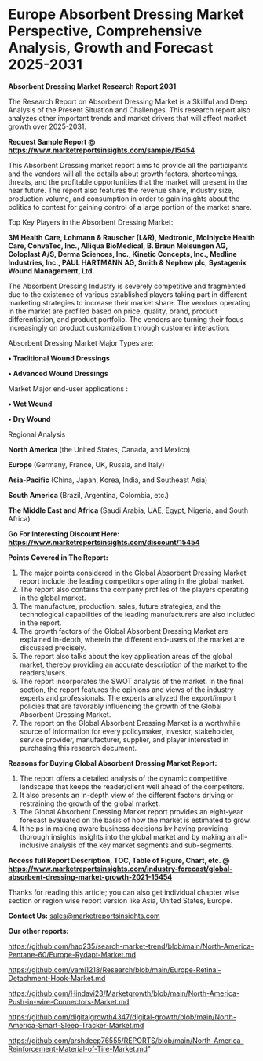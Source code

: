  # Europe Absorbent Dressing Market Perspective, Comprehensive Analysis, Growth and Forecast 2025-2031

<strong>Absorbent Dressing Market Research Report 2031</strong>

The Research Report on Absorbent Dressing Market is a Skillful and Deep Analysis of the Present Situation and Challenges. This research report also analyzes other important trends and market drivers that will affect market growth over 2025-2031.

<strong>Request Sample Report @ <a href=https://www.marketreportsinsights.com/sample/15454>https://www.marketreportsinsights.com/sample/15454</a></strong>

This Absorbent Dressing market report aims to provide all the participants and the vendors will all the details about growth factors, shortcomings, threats, and the profitable opportunities that the market will present in the near future. The report also features the revenue share, industry size, production volume, and consumption in order to gain insights about the politics to contest for gaining control of a large portion of the market share.

Top Key Players in the Absorbent Dressing Market:

<strong>3M Health Care, Lohmann & Rauscher (L&R), Medtronic, Molnlycke Health Care, ConvaTec, Inc., Alliqua BioMedical, B. Braun Melsungen AG, Coloplast A/S, Derma Sciences, Inc., Kinetic Concepts, Inc., Medline Industries, Inc., PAUL HARTMANN AG, Smith & Nephew plc, Systagenix Wound Management, Ltd.</strong>

The Absorbent Dressing Industry is severely competitive and fragmented due to the existence of various established players taking part in different marketing strategies to increase their market share. The vendors operating in the market are profiled based on price, quality, brand, product differentiation, and product portfolio. The vendors are turning their focus increasingly on product customization through customer interaction.

Absorbent Dressing Market Major Types are:

<strong>• Traditional Wound Dressings

• Advanced Wound Dressings</strong>

Market Major end-user applications :

<strong>• Wet Wound

• Dry Wound</strong>

Regional Analysis

</u><strong><b>North America</b></strong> (the United States, Canada, and Mexico)

<strong><b>Europe </b></strong>(Germany, France, UK, Russia, and Italy)

<strong><b>Asia-Pacific</b></strong> (China, Japan, Korea, India, and Southeast Asia)

<strong><b>South America</b></strong> (Brazil, Argentina, Colombia, etc.)

<strong><b>The Middle East and Africa</b></strong> (Saudi Arabia, UAE, Egypt, Nigeria, and South Africa)

<strong>Go For Interesting Discount Here: <a href=https://www.marketreportsinsights.com/discount/15454>https://www.marketreportsinsights.com/discount/15454</a></strong>

<strong>Points Covered in The Report:</strong>
<ol>
  <li>The major points considered in the Global Absorbent Dressing Market report include the leading competitors operating in the global market.</li>
  <li>The report also contains the company profiles of the players operating in the global market.</li>
  <li>The manufacture, production, sales, future strategies, and the technological capabilities of the leading manufacturers are also included in the report.</li>
  <li>The growth factors of the Global Absorbent Dressing Market are explained in-depth, wherein the different end-users of the market are discussed precisely.</li>
  <li>The report also talks about the key application areas of the global market, thereby providing an accurate description of the market to the readers/users.</li>
  <li>The report incorporates the SWOT analysis of the market. In the final section, the report features the opinions and views of the industry experts and professionals. The experts analyzed the export/import policies that are favorably influencing the growth of the Global Absorbent Dressing Market.</li>
  <li>The report on the Global Absorbent Dressing Market is a worthwhile source of information for every policymaker, investor, stakeholder, service provider, manufacturer, supplier, and player interested in purchasing this research document.</li>
</ol>
<strong>Reasons for Buying Global Absorbent Dressing Market Report:</strong>

<ol>
  <li>The report offers a detailed analysis of the dynamic competitive landscape that keeps the reader/client well ahead of the competitors.</li>
  <li>It also presents an in-depth view of the different factors driving or restraining the growth of the global market.</li>
  <li>The Global Absorbent Dressing Market report provides an eight-year forecast evaluated on the basis of how the market is estimated to grow.</li>
  <li>It helps in making aware business decisions by having providing thorough insights insights into the global market and by making an all-inclusive analysis of the key market segments and sub-segments.</li>
</ol>
<strong>Access full Report Description, TOC, Table of Figure, Chart, etc. @ <a href=https://www.marketreportsinsights.com/industry-forecast/global-absorbent-dressing-market-growth-2021-15454>https://www.marketreportsinsights.com/industry-forecast/global-absorbent-dressing-market-growth-2021-15454</a></strong>


Thanks for reading this article; you can also get individual chapter wise section or region wise report version like Asia, United States, Europe.

<strong>Contact Us:</strong>
sales@marketreportsinsights.com

<strong>Our other reports:</strong>

<a href=https://github.com/haq235/search-market-trend/blob/main/North-America-Pentane-60/Europe-Rydapt-Market.md>https://github.com/haq235/search-market-trend/blob/main/North-America-Pentane-60/Europe-Rydapt-Market.md</a>

<a href=https://github.com/yami1218/Research/blob/main/Europe-Retinal-Detachment-Hook-Market.md>https://github.com/yami1218/Research/blob/main/Europe-Retinal-Detachment-Hook-Market.md</a>

<a href=https://github.com/Hindavi23/Marketgrowth/blob/main/North-America-Push-in-wire-Connectors-Market.md>https://github.com/Hindavi23/Marketgrowth/blob/main/North-America-Push-in-wire-Connectors-Market.md</a>

<a href=https://github.com/digitalgrowth4347/digital-growth/blob/main/North-America-Smart-Sleep-Tracker-Market.md>https://github.com/digitalgrowth4347/digital-growth/blob/main/North-America-Smart-Sleep-Tracker-Market.md</a>

<a href=https://github.com/arshdeep76555/REPORTS/blob/main/North-America-Reinforcement-Material-of-Tire-Market.md>https://github.com/arshdeep76555/REPORTS/blob/main/North-America-Reinforcement-Material-of-Tire-Market.md</a>"
